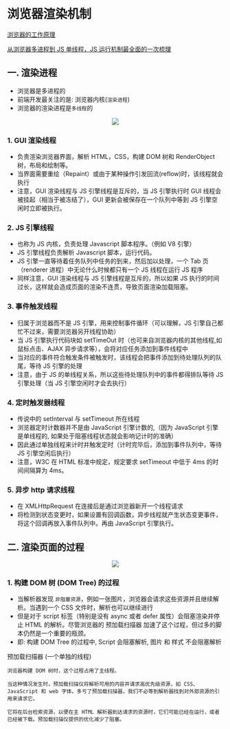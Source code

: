 # 浏览器渲染机制

[浏览器的工作原理](https://developer.mozilla.org/zh-CN/docs/Web/Performance/%E6%B5%8F%E8%A7%88%E5%99%A8%E6%B8%B2%E6%9F%93%E9%A1%B5%E9%9D%A2%E7%9A%84%E5%B7%A5%E4%BD%9C%E5%8E%9F%E7%90%86)

[从浏览器多进程到 JS 单线程，JS 运行机制最全面的一次梳理](https://dailc.github.io/2018/01/21/js_singlethread_eventloop.html)

## 一. 渲染进程

- 浏览器是多进程的
- 前端开发最关注的是: 浏览器内核(`渲染进程`)
- 浏览器的渲染进程是`多线程`的

<p align="center"><img src=https://linmingdao.github.io/blog/assets/tech/003009_00.png></p>

### 1. GUI 渲染线程

- 负责渲染浏览器界面，解析 HTML，CSS，构建 DOM 树和 RenderObject 树，布局和绘制等。
- 当界面需要重绘（Repaint）或由于某种操作引发回流(reflow)时，该线程就会执行
- 注意，GUI 渲染线程与 JS 引擎线程是互斥的，当 JS 引擎执行时 GUI 线程会被挂起（相当于被冻结了），GUI 更新会被保存在一个队列中等到 JS 引擎空闲时立即被执行。

### 2. JS 引擎线程

- 也称为 JS 内核，负责处理 Javascript 脚本程序。（例如 V8 引擎）
- JS 引擎线程负责解析 Javascript 脚本，运行代码。
- JS 引擎一直等待着任务队列中任务的到来，然后加以处理，一个 Tab 页（renderer 进程）中无论什么时候都只有一个 JS 线程在运行 JS 程序
- 同样注意，GUI 渲染线程与 JS 引擎线程是互斥的，所以如果 JS 执行的时间过长，这样就会造成页面的渲染不连贯，导致页面渲染加载阻塞。

### 3. 事件触发线程

- 归属于浏览器而不是 JS 引擎，用来控制事件循环（可以理解，JS 引擎自己都忙不过来，需要浏览器另开线程协助）
- 当 JS 引擎执行代码块如 setTimeOut 时（也可来自浏览器内核的其他线程,如鼠标点击、AJAX 异步请求等），会将对应任务添加到事件线程中
- 当对应的事件符合触发条件被触发时，该线程会把事件添加到待处理队列的队尾，等待 JS 引擎的处理
- 注意，由于 JS 的单线程关系，所以这些待处理队列中的事件都得排队等待 JS 引擎处理（当 JS 引擎空闲时才会去执行）

### 4. 定时触发器线程

- 传说中的 setInterval 与 setTimeout 所在线程
- 浏览器定时计数器并不是由 JavaScript 引擎计数的,（因为 JavaScript 引擎是单线程的, 如果处于阻塞线程状态就会影响记计时的准确）
- 因此通过单独线程来计时并触发定时（计时完毕后，添加到事件队列中，等待 JS 引擎空闲后执行）
- 注意，W3C 在 HTML 标准中规定，规定要求 setTimeout 中低于 4ms 的时间间隔算为 4ms。

### 5. 异步 http 请求线程

- 在 XMLHttpRequest 在连接后是通过浏览器新开一个线程请求
- 将检测到状态变更时，如果设置有回调函数，异步线程就产生状态变更事件，将这个回调再放入事件队列中。再由 JavaScript 引擎执行。

## 二. 渲染页面的过程

<p align="center"><img src=https://linmingdao.github.io/blog/assets/tech/003009_01.png></p>

### 1. 构建 DOM 树 (DOM Tree) 的过程

- 当解析器发现 `非阻塞资源`，例如一张图片，浏览器会请求这些资源并且继续解析。当遇到一个 CSS 文件时，解析也可以继续进行
- 但是对于 script 标签（特别是没有 async 或者 defer 属性）会阻塞渲染并停止 HTML 的解析。尽管浏览器的 预加载扫描器 加速了这个过程，但过多的脚本仍然是一个重要的瓶颈。
- 即: 构建 DOM Tree 的过程中, Script 会阻塞解析, 图片 和 样式 不会阻塞解析

预加载扫描器 (一个单独的线程)

```
浏览器构建 DOM 树时，这个过程占用了主线程。

当这种情况发生时，预加载扫描仪将解析可用的内容并请求高优先级资源，如 CSS、JavaScript 和 web 字体。多亏了预加载扫描器，我们不必等到解析器找到对外部资源的引用来请求它。

它将在后台检索资源，以便在主 HTML 解析器到达请求的资源时，它们可能已经在运行，或者已经被下载。预加载扫描仪提供的优化减少了阻塞。
```
